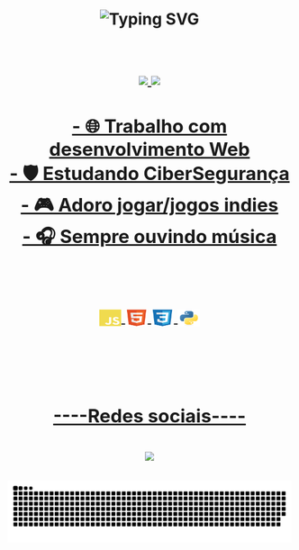 <h1 align="center">
                              
  ![Typing SVG](https://readme-typing-svg.demolab.com?font=Fira+Code&size=22&pause=1000&random=false&width=435&lines=Olá%2C+Meu+nome+é+Renato+Santos!;Tenho+28+anos;Estou+estudando+CiberSegurança;Sou+Desenvolvedor+Web)
<h1/>
<br>
<div align="center">
  <a href="https://www.linkedin.com/in/renato-32p-santos/" target="_blank">
  <img height="180em" src="https://github-readme-stats.vercel.app/api?username=Renato32s&show_icons=true&theme=dark"/>
  <img height="180em" src="https://github-readme-stats.vercel.app/api/top-langs/?username=Renato32s&layout=compact&theme=dark">
</div>
  

<h3 align="center" style="display: inline_block">
- 🌐 Trabalho com desenvolvimento Web
  <br>
- 🛡️ Estudando CiberSegurança
  <br>
- 🎮 Adoro jogar/jogos indies
  <br>
- 🎧 Sempre ouvindo música
  <br>
</h3>

##

<div align="center" style="display: inline_block"><br>
  <img align="center" alt="Renato-Js" height="30" width="40" src="https://raw.githubusercontent.com/devicons/devicon/master/icons/javascript/javascript-plain.svg">
  <img align="center" alt="Renato-HTML" height="30" width="40" src="https://raw.githubusercontent.com/devicons/devicon/master/icons/html5/html5-original.svg">
  <img align="center" alt="Renato-CSS" height="30" width="40" src="https://raw.githubusercontent.com/devicons/devicon/master/icons/css3/css3-original.svg">
  <img align="center" alt="Renato-Python" height="30" width="40" src="https://raw.githubusercontent.com/devicons/devicon/master/icons/python/python-original.svg">
</div>

##
<div align="center" style="display: inline_block"><br>
  <h3>----Redes sociais----</h3>
<a href="https://www.linkedin.com/in/renato-32p-santos/" target="_blank"><img src="https://img.shields.io/badge/-LinkedIn-%230077B5?style=for-the-badge&logo=linkedin&logoColor=white" target="_blank"></a>

![Snake animation](https://github.com/Renato32s/Renato32s/blob/output/github-contribution-grid-snake.svg)
